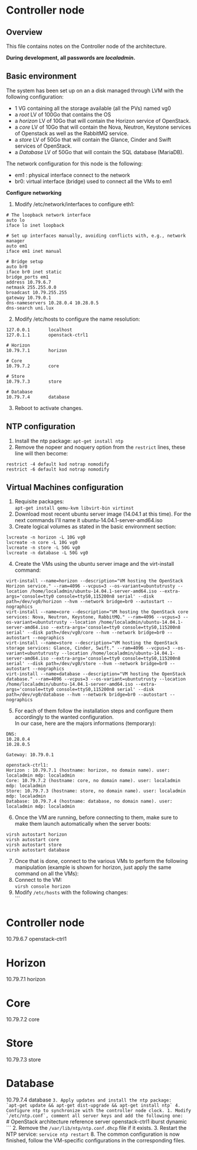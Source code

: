 # Controller node

## Overview
This file contains notes on the Controller node of the architecture.

**During development, all passwords are _localadmin_.**

## Basic environment

The system has been set up on an a disk managed through LVM with the following configuration:  
- 1 VG containing all the storage available (all the PVs) named vg0
- a _root_ LV of 100Go that contains the OS
- a _horizon_ LV of 10Go that will contain the Horizon service of OpenStack.
- a _core_ LV of 10Go that will contain the Nova, Neutron, Keystone services of Openstack as well as the RabbitMQ service.
- a _store_ LV of 50Go that will contain the Glance, Cinder and Swift services of OpenStack.
- a _Database_ LV of 50Go that will contain the SQL database (MariaDB).

The network configuration for this node is the following:  

- em1 : physical interface connect to the network
- br0: virtual interface (bridge) used to connect all the VMs to em1

**Configure networking**

1. Modify /etc/network/interfaces to configure eth1:

  ```
# The loopback network interface
auto lo
iface lo inet loopback

# Set up interfaces manually, avoiding conflicts with, e.g., network manager
auto em1
iface em1 inet manual

# Bridge setup
auto br0
iface br0 inet static
  bridge_ports em1
  address 10.79.6.7
  netmask 255.255.0.0
  broadcast 10.79.255.255
  gateway 10.79.0.1
  dns-nameservers 10.28.0.4 10.28.0.5
  dns-search uni.lux
  ```
2. Modify /etc/hosts to configure the name resolution:

  ```
127.0.0.1       localhost
127.0.1.1       openstack-ctrl1

# Horizon
10.79.7.1       horizon

# Core
10.79.7.2       core

# Store
10.79.7.3       store

# Database
10.79.7.4       database
  ```
3. Reboot to activate changes.

## NTP configuration

1. Install the ntp package: `apt-get install ntp`
2. Remove the nopeer and noquery option from the `restrict` lines, these line will then become:

  ```
  restrict -4 default kod notrap nomodify
  restrict -6 default kod notrap nomodify
  ```

## Virtual Machines configuration

1. Requisite packages:  
`apt-get install qemu-kvm libvirt-bin virtinst`
2. Download most recent ubuntu server image (14.04.1 at this time). For the next commands I'll name it ubuntu-14.04.1-server-amd64.iso
3. Create logical volumes as stated in the basic environment section:

  ```
lvcreate -n horizon -L 10G vg0
lvcreate -n core -L 10G vg0
lvcreate -n store -L 50G vg0
lvcreate -n database -L 50G vg0
  ```
4. Create the VMs using the ubuntu server image and the virt-install command:

  ```
virt-install --name=horizon --description="VM hosting the OpenStack Horizon service." --ram=4096 --vcpus=3 --os-variant=ubuntutrusty --location /home/localadmin/ubuntu-14.04.1-server-amd64.iso --extra-args='console=tty0 console=ttyS0,115200n8 serial' --disk path=/dev/vg0/horizon --hvm --network bridge=br0 --autostart --nographics
virt-install --name=core --description="VM hosting the OpenStack core services: Nova, Neutron, Keystone, RabbitMQ." --ram=4096 --vcpus=3 --os-variant=ubuntutrusty --location /home/localadmin/ubuntu-14.04.1-server-amd64.iso --extra-args='console=tty0 console=ttyS0,115200n8 serial' --disk path=/dev/vg0/core --hvm --network bridge=br0 --autostart --nographics
virt-install --name=store --description="VM hosting the OpenStack storage services: Glance, Cinder, Swift." --ram=4096 --vcpus=3 --os-variant=ubuntutrusty --location /home/localadmin/ubuntu-14.04.1-server-amd64.iso --extra-args='console=tty0 console=ttyS0,115200n8 serial' --disk path=/dev/vg0/store --hvm --network bridge=br0 --autostart --nographics
virt-install --name=database --description="VM hosting the OpenStack database." --ram=4096 --vcpus=3 --os-variant=ubuntutrusty --location /home/localadmin/ubuntu-14.04.1-server-amd64.iso --extra-args='console=tty0 console=ttyS0,115200n8 serial' --disk path=/dev/vg0/database --hvm --network bridge=br0 --autostart --nographics
  ```
5. For each of them follow the installation steps and configure them accordingly to the wanted configuration.  
In our case, here are the majors informations (temporary):

  ```
DNS:
10.28.0.4
10.28.0.5

Gateway: 10.79.0.1

openstack-ctrl1:
Horizon : 10.79.7.1 (hostname: horizon, no domain name). user: localadmin mdp: localadmin
Core: 10.79.7.2 (hostname: core, no domain name). user: localadmin mdp: localadmin
Store: 10.79.7.3 (hostname: store, no domain name). user: localadmin mdp: localadmin
Database: 10.79.7.4 (hostname: database, no domain name). user: localadmin mdp: localadmin
  ```
6. Once the VM are running, before connecting to them, make sure to make them launch automatically when the server boots:

  ```
virsh autostart horizon
virsh autostart core
virsh autostart store
virsh autostart database
  ```
7. Once that is done, connect to the various VMs to perform the following manipulation (example is shown for horizon, just apply the same command on all the VMs):
  1. Connect to the VM:  
  `virsh console horizon`
  2. Modify `/etc/hosts` with the following changes:  
    ```
  # Controller node
  10.79.6.7       openstack-ctrl1

  # Horizon
  10.79.7.1       horizon

  # Core
  10.79.7.2       core

  # Store
  10.79.7.3       store

  # Database
  10.79.7.4       database
    ```
  3. Apply updates and install the ntp package:  
  `apt-get update && apt-get dist-upgrade && apt-get install ntp`
  4. Configure ntp to synchronize with the controller node clock.
    1. Modify `/etc/ntp.conf`, comment all server keys and add the following one:  
      ```
      # OpenStack architecture reference
      server openstack-ctrl1 iburst dynamic
      ```
    2. Remove the `/var/lib/ntp/ntp.conf.dhcp` file if it exists.
    3. Restart the NTP service: `service ntp restart`
8. The common configuration is now finished, follow the VM-specific configurations in the corresponding files.
